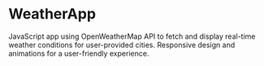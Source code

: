 # WeatherApp
JavaScript app using OpenWeatherMap API to fetch and display real-time weather conditions for user-provided cities. Responsive design and animations for a user-friendly experience.
